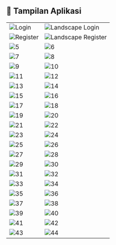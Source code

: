 ## 📸 Tampilan Aplikasi

| | |
|---|---|
| ![Login](app/src/main/res/drawable/Tampilan_App/file_2025-06-11_04.32.30.png) | ![Landscape Login](app/src/main/res/drawable/Tampilan_App/file_2025-06-11_04.33.22.png) |
| ![Register](app/src/main/res/drawable/Tampilan_App/file_2025-06-11_04.33.58.png) | ![Landscape Register](app/src/main/res/drawable/Tampilan_App/file_2025-06-11_04.34.39.png) |
| ![5](app/src/main/res/drawable/Tampilan_App/file_2025-06-11_04.36.42.png) | ![6](app/src/main/res/drawable/Tampilan_App/file_2025-06-11_04.37.22.png) |
| ![7](app/src/main/res/drawable/Tampilan_App/file_2025-06-11_04.37.49.png) | ![8](app/src/main/res/drawable/Tampilan_App/file_2025-06-11_04.38.33.png) |
| ![9](app/src/main/res/drawable/Tampilan_App/file_2025-06-11_04.39.26.png) | ![10](app/src/main/res/drawable/Tampilan_App/file_2025-06-11_04.40.16.png) |
| ![11](app/src/main/res/drawable/Tampilan_App/file_2025-06-11_04.40.40.png) | ![12](app/src/main/res/drawable/Tampilan_App/file_2025-06-11_04.41.04.png) |
| ![13](app/src/main/res/drawable/Tampilan_App/file_2025-06-11_04.42.20.png) | ![14](app/src/main/res/drawable/Tampilan_App/file_2025-06-11_05.27.08.png) |
| ![15](app/src/main/res/drawable/Tampilan_App/file_2025-06-11_05.27.29.png) | ![16](app/src/main/res/drawable/Tampilan_App/file_2025-06-11_05.35.46.png) |
| ![17](app/src/main/res/drawable/Tampilan_App/file_2025-06-11_05.37.26.png) | ![18](app/src/main/res/drawable/Tampilan_App/file_2025-06-11_05.38.00.png) |
| ![19](app/src/main/res/drawable/Tampilan_App/file_2025-06-11_05.38.25.png) | ![20](app/src/main/res/drawable/Tampilan_App/file_2025-06-11_05.38.52.png) |
| ![21](app/src/main/res/drawable/Tampilan_App/file_2025-06-11_05.39.35.png) | ![22](app/src/main/res/drawable/Tampilan_App/file_2025-06-11_05.40.01.png) |
| ![23](app/src/main/res/drawable/Tampilan_App/file_2025-06-11_05.40.34.png) | ![24](app/src/main/res/drawable/Tampilan_App/file_2025-06-11_05.40.49.png) |
| ![25](app/src/main/res/drawable/Tampilan_App/file_2025-06-11_05.41.23.png) | ![26](app/src/main/res/drawable/Tampilan_App/file_2025-06-11_05.41.46.png) |
| ![27](app/src/main/res/drawable/Tampilan_App/file_2025-06-11_05.42.07.png) | ![28](app/src/main/res/drawable/Tampilan_App/file_2025-06-11_05.42.26.png) |
| ![29](app/src/main/res/drawable/Tampilan_App/file_2025-06-11_05.42.47.png) | ![30](app/src/main/res/drawable/Tampilan_App/file_2025-06-11_05.43.09.png) |
| ![31](app/src/main/res/drawable/Tampilan_App/file_2025-06-11_05.43.29.png) | ![32](app/src/main/res/drawable/Tampilan_App/file_2025-06-11_05.44.02.png) |
| ![33](app/src/main/res/drawable/Tampilan_App/file_2025-06-11_05.44.22.png) | ![34](app/src/main/res/drawable/Tampilan_App/file_2025-06-11_05.44.51.png) |
| ![35](app/src/main/res/drawable/Tampilan_App/file_2025-06-11_05.45.29.png) | ![36](app/src/main/res/drawable/Tampilan_App/file_2025-06-11_05.45.46.png) |
| ![37](app/src/main/res/drawable/Tampilan_App/file_2025-06-11_05.46.04.png) | ![38](app/src/main/res/drawable/Tampilan_App/file_2025-06-11_05.46.23.png) |
| ![39](app/src/main/res/drawable/Tampilan_App/file_2025-06-11_05.46.40.png) | ![40](app/src/main/res/drawable/Tampilan_App/file_2025-06-11_05.47.01.png) |
| ![41](app/src/main/res/drawable/Tampilan_App/file_2025-06-11_05.47.20.png) | ![42](app/src/main/res/drawable/Tampilan_App/file_2025-06-11_05.47.47.png) |
| ![43](app/src/main/res/drawable/Tampilan_App/file_2025-06-11_05.48.03.png) | ![44](app/src/main/res/drawable/Tampilan_App/file_2025-06-11_05.48.22.png) |
